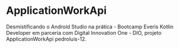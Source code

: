 # ApplicationWorkApi

Desmistificando o Android Studio na prática - Bootcamp Everis Kotlin Developer em parceria com Digital Innovation One - DIO, projeto ApplicationWorkApi pedroluis-12.

